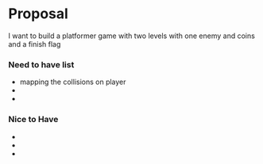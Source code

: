 Proposal
====================
I want to build a platformer game with two levels with one enemy and coins and a finish flag

### Need to have list ###
 - mapping the collisions on player 
 -
 - 
### Nice to Have ###
 - 
 -
 -